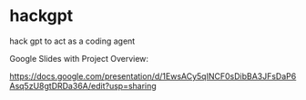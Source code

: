 # hackgpt
hack gpt to act as a coding agent

Google Slides with Project Overview:

https://docs.google.com/presentation/d/1EwsACy5qINCF0sDibBA3JFsDaP6Asq5zU8gtDRDa36A/edit?usp=sharing



